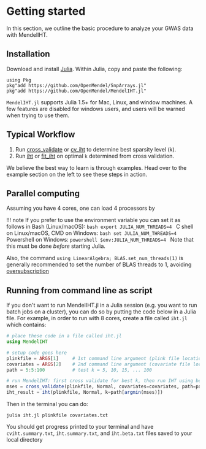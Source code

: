 
# Getting started

In this section, we outline the basic procedure to analyze your GWAS data with MendelIHT. 

## Installation

Download and install [Julia](https://julialang.org/downloads/). Within Julia, copy and paste the following:
```
using Pkg
pkg"add https://github.com/OpenMendel/SnpArrays.jl"
pkg"add https://github.com/OpenMendel/MendelIHT.jl"
```
`MendelIHT.jl` supports Julia 1.5+ for Mac, Linux, and window machines. A few features are disabled for windows users, and users will be warned when trying to use them.

## Typical Workflow

1. Run [cross_validate](https://openmendel.github.io/MendelIHT.jl/latest/man/api/#MendelIHT.cross_validate) or [cv_iht](https://openmendel.github.io/MendelIHT.jl/latest/man/api/#MendelIHT.cv_iht) to determine best sparsity level (k).
2. Run [iht](https://openmendel.github.io/MendelIHT.jl/latest/man/api/#MendelIHT.iht) or [fit_iht](https://openmendel.github.io/MendelIHT.jl/latest/man/api/#MendelIHT.fit_iht) on optimal `k` determined from cross validation. 

We believe the best way to learn is through examples. Head over to the example section on the left to see these steps in action. 

## Parallel computing

Assuming you have 4 cores, one can load 4 processors by

!!! note
    If you prefer to use the environment variable you can set it as follows in
    Bash (Linux/macOS):
    ```bash
    export JULIA_NUM_THREADS=4
    ```
    C shell on Linux/macOS, CMD on Windows:
    ```bash
    set JULIA_NUM_THREADS=4
    ```
    Powershell on Windows:
    ```powershell
    $env:JULIA_NUM_THREADS=4
    ```
    Note that this must be done *before* starting Julia.

Also, the command `using LinearAlgebra; BLAS.set_num_threads(1)` is generally recommended to set the number of BLAS threads to 1, avoiding [oversubscription](https://ieeexplore.ieee.org/document/5470434)

## Running from command line as script

If you don't want to run MendelIHT.jl in a Julia session (e.g. you want to run batch jobs on a cluster), you can do so by putting the code below in a Julia file. For example, in order to run with 8 cores, create a file called `iht.jl` which contains:

```julia
# place these code in a file called iht.jl
using MendelIHT

# setup code goes here
plinkfile = ARGS[1]     # 1st command line argument (plink file location)
covariates = ARGS[2]    # 2nd command line argument (covariate file location)
path = 5:5:100          # test k = 5, 10, 15, ... 100

# run MendelIHT: first cross validate for best k, then run IHT using best k
mses = cross_validate(plinkfile, Normal, covariates=covariates, path=path)
iht_result = iht(plinkfile, Normal, k=path[argmin(mses)])
```

Then in the terminal you can do:
```shell
julia iht.jl plinkfile covariates.txt
```
You should get progress printed to your terminal and have `cviht.summary.txt`, `iht.summary.txt`, and `iht.beta.txt` files saved to your local directory
